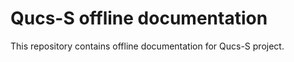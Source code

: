# Qucs-S offline documentation

This repository contains offline documentation for Qucs-S project.

